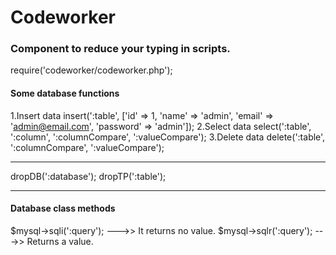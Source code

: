 # Codeworker
### Component to reduce your typing in scripts.

require('codeworker/codeworker.php');

#### Some database functions

1.Insert data
	insert(':table', ['id' => 1, 'name' => 'admin', 'email' => 'admin@email.com', 'password' => 'admin']);
2.Select data
	select(':table', ':column', ':columnCompare', ':valueCompare');
3.Delete data
	delete(':table', ':columnCompare', ':valueCompare');
<hr>
dropDB(':database');
dropTP(':table');
<hr>

#### Database class methods

$mysql->sqli(':query'); --->> It returns no value.
$mysql->sqlr(':query'); --->> Returns a value.
